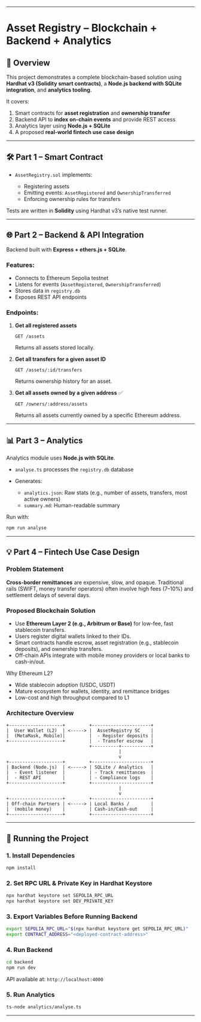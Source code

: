 <!-- # Sample Hardhat 3 Beta Project (`mocha` and `ethers`)

This project showcases a Hardhat 3 Beta project using `mocha` for tests and the `ethers` library for Ethereum interactions.

To learn more about the Hardhat 3 Beta, please visit the [Getting Started guide](https://hardhat.org/docs/getting-started#getting-started-with-hardhat-3). To share your feedback, join our [Hardhat 3 Beta](https://hardhat.org/hardhat3-beta-telegram-group) Telegram group or [open an issue](https://github.com/NomicFoundation/hardhat/issues/new) in our GitHub issue tracker.

## Project Overview

This example project includes:

- A simple Hardhat configuration file.
- Foundry-compatible Solidity unit tests.
- TypeScript integration tests using `mocha` and ethers.js
- Examples demonstrating how to connect to different types of networks, including locally simulating OP mainnet.

## Usage

### Running Tests

To run all the tests in the project, execute the following command:

```shell
npx hardhat test
```

You can also selectively run the Solidity or `mocha` tests:

```shell
npx hardhat test solidity
npx hardhat test mocha
```

### Make a deployment to Sepolia

This project includes an example Ignition module to deploy the contract. You can deploy this module to a locally simulated chain or to Sepolia.

To run the deployment to a local chain:

```shell
npx hardhat ignition deploy ignition/modules/Counter.ts
```

To run the deployment to Sepolia, you need an account with funds to send the transaction. The provided Hardhat configuration includes a Configuration Variable called `SEPOLIA_PRIVATE_KEY`, which you can use to set the private key of the account you want to use.

You can set the `SEPOLIA_PRIVATE_KEY` variable using the `hardhat-keystore` plugin or by setting it as an environment variable.

To set the `SEPOLIA_PRIVATE_KEY` config variable using `hardhat-keystore`:

```shell
npx hardhat keystore set SEPOLIA_PRIVATE_KEY
```

After setting the variable, you can run the deployment with the Sepolia network:

```shell
npx hardhat ignition deploy --network sepolia ignition/modules/Counter.ts
``` -->
---

# Asset Registry – Blockchain + Backend + Analytics

## 📌 Overview

This project demonstrates a complete blockchain-based solution using **Hardhat v3 (Solidity smart contracts)**, a **Node.js backend with SQLite integration**, and **analytics tooling**.

It covers:

1. Smart contracts for **asset registration** and **ownership transfer**
2. Backend API to **index on-chain events** and provide REST access
3. Analytics layer using **Node.js + SQLite**
4. A proposed **real-world fintech use case design**

---

## 🛠️ Part 1 – Smart Contract

* `AssetRegistry.sol` implements:

  * Registering assets
  * Emitting events: `AssetRegistered` and `OwnershipTransferred`
  * Enforcing ownership rules for transfers

Tests are written in **Solidity** using Hardhat v3’s native test runner.

---

## 🌐 Part 2 – Backend & API Integration

Backend built with **Express + ethers.js + SQLite**.

### Features:

* Connects to Ethereum Sepolia testnet
* Listens for events (`AssetRegistered`, `OwnershipTransferred`)
* Stores data in `registry.db`
* Exposes REST API endpoints

### Endpoints:

1. **Get all registered assets**

   ```http
   GET /assets
   ```

   Returns all assets stored locally.

2. **Get all transfers for a given asset ID**

   ```http
   GET /assets/:id/transfers
   ```

   Returns ownership history for an asset.

3. **Get all assets owned by a given address** ✅

   ```http
   GET /owners/:address/assets
   ```

   Returns all assets currently owned by a specific Ethereum address.

---

## 📊 Part 3 – Analytics

Analytics module uses **Node.js with SQLite**.

* `analyse.ts` processes the `registry.db` database
* Generates:

  * `analytics.json`: Raw stats (e.g., number of assets, transfers, most active owners)
  * `summary.md`: Human-readable summary

Run with:

```bash
npm run analyse
```

---

## 💡 Part 4 – Fintech Use Case Design

### Problem Statement

**Cross-border remittances** are expensive, slow, and opaque. Traditional rails (SWIFT, money transfer operators) often involve high fees (7–10%) and settlement delays of several days.

### Proposed Blockchain Solution

* Use **Ethereum Layer 2 (e.g., Arbitrum or Base)** for low-fee, fast stablecoin transfers.
* Users register digital wallets linked to their IDs.
* Smart contracts handle escrow, asset registration (e.g., stablecoin deposits), and ownership transfers.
* Off-chain APIs integrate with mobile money providers or local banks to cash-in/out.

Why Ethereum L2?

* Wide stablecoin adoption (USDC, USDT)
* Mature ecosystem for wallets, identity, and remittance bridges
* Low-cost and high throughput compared to L1

### Architecture Overview

```
+--------------------+         +----------------------+
|  User Wallet (L2)  | <-----> |  AssetRegistry SC    |
|  (MetaMask, Mobile)|         |  - Register deposits |
+--------------------+         |  - Transfer escrow   |
                               +----------+-----------+
                                          |
                                          v
+--------------------+         +----------------------+
| Backend (Node.js)  | <-----> | SQLite / Analytics   |
|  - Event listener  |         | - Track remittances  |
|  - REST API        |         | - Compliance logs    |
+--------------------+         +----------------------+
                                          |
                                          v
+--------------------+         +----------------------+
| Off-chain Partners | <-----> | Local Banks /        |
|  (mobile money)    |         | Cash-in/Cash-out     |
+--------------------+         +----------------------+
```

---

## 🚀 Running the Project

### 1. Install Dependencies

```bash
npm install
```

### 2. Set RPC URL & Private Key in Hardhat Keystore

```bash
npx hardhat keystore set SEPOLIA_RPC_URL
npx hardhat keystore set DEV_PRIVATE_KEY
```

### 3. Export Variables Before Running Backend

```bash
export SEPOLIA_RPC_URL="$(npx hardhat keystore get SEPOLIA_RPC_URL)"
export CONTRACT_ADDRESS="<deployed-contract-address>"
```

### 4. Run Backend

```bash
cd backend
npm run dev
```

API available at: `http://localhost:4000`

### 5. Run Analytics

```bash
ts-node analytics/analyse.ts
```

---
